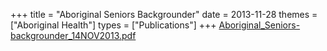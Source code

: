 +++
title = "Aboriginal Seniors Backgrounder"
date = 2013-11-28
themes = ["Aboriginal Health"]
types = ["Publications"]
+++
[Aboriginal\_Seniors-backgrounder\_14NOV2013.pdf](/files/Aboriginal_Seniors-backgrounder_14NOV2013.pdf)
